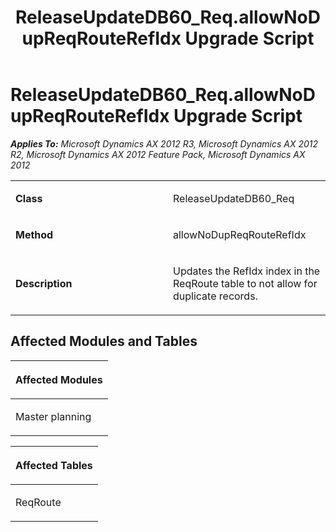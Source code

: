 ﻿---
title: ReleaseUpdateDB60_Req.allowNoDupReqRouteRefIdx Upgrade Script
TOCTitle: ReleaseUpdateDB60_Req.allowNoDupReqRouteRefIdx Upgrade Script
ms:assetid: fea626ce-46aa-3a7d-da9f-4b96f0d54859
ms:mtpsurl: https://msdn.microsoft.com/en-us/library/JJ720165(v=AX.60)
ms:contentKeyID: 49712470
ms.date: 05/18/2015
mtps_version: v=AX.60
---

# ReleaseUpdateDB60\_Req.allowNoDupReqRouteRefIdx Upgrade Script 


_**Applies To:** Microsoft Dynamics AX 2012 R3, Microsoft Dynamics AX 2012 R2, Microsoft Dynamics AX 2012 Feature Pack, Microsoft Dynamics AX 2012_

<table>
<colgroup>
<col style="width: 50%" />
<col style="width: 50%" />
</colgroup>
<tbody>
<tr class="odd">
<td><p><strong>Class</strong></p></td>
<td><p>ReleaseUpdateDB60_Req</p></td>
</tr>
<tr class="even">
<td><p><strong>Method</strong></p></td>
<td><p>allowNoDupReqRouteRefIdx</p></td>
</tr>
<tr class="odd">
<td><p><strong>Description</strong></p></td>
<td><p>Updates the RefIdx index in the ReqRoute table to not allow for duplicate records.</p></td>
</tr>
</tbody>
</table>


## Affected Modules and Tables

<table>
<colgroup>
<col style="width: 100%" />
</colgroup>
<thead>
<tr class="header">
<th><p>Affected Modules</p></th>
</tr>
</thead>
<tbody>
<tr class="odd">
<td><p>Master planning</p></td>
</tr>
</tbody>
</table>


<table>
<colgroup>
<col style="width: 100%" />
</colgroup>
<thead>
<tr class="header">
<th><p>Affected Tables</p></th>
</tr>
</thead>
<tbody>
<tr class="odd">
<td><p>ReqRoute</p></td>
</tr>
</tbody>
</table>

  


